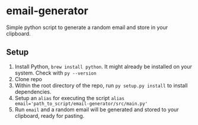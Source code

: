 # email-generator
Simple python script to generate a random email and store in your clipboard.

## Setup

1. Install Python, `brew install python`. It might already be installed on your system. Check with `py --version`
2. Clone repo
3. Within the root directory of the repo, run `py setup.py install` to install dependencies.
4. Setup an `alias` for executing the script `alias email='path_to_script/email-generator/src/main.py'`
5. Run `email` and a random email will be generated and stored to your clipboard, ready for pasting. 
